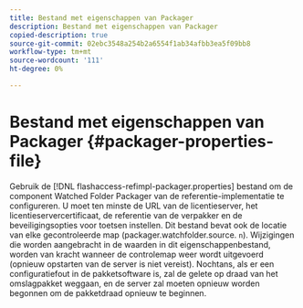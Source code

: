 ```yaml
---
title: Bestand met eigenschappen van Packager
description: Bestand met eigenschappen van Packager
copied-description: true
source-git-commit: 02ebc3548a254b2a6554f1ab34afbb3ea5f09bb8
workflow-type: tm+mt
source-wordcount: '111'
ht-degree: 0%

---
```


# Bestand met eigenschappen van Packager {#packager-properties-file}

Gebruik de [!DNL flashaccess-refimpl-packager.properties] bestand om de component Watched Folder Packager van de referentie-implementatie te configureren. U moet ten minste de URL van de licentieserver, het licentieservercertificaat, de referentie van de verpakker en de beveiligingsopties voor toetsen instellen. Dit bestand bevat ook de locatie van elke gecontroleerde map (packager.watchfolder.source. `n`). Wijzigingen die worden aangebracht in de waarden in dit eigenschappenbestand, worden van kracht wanneer de controlemap weer wordt uitgevoerd (opnieuw opstarten van de server is niet vereist). Nochtans, als er een configuratiefout in de pakketsoftware is, zal de gelete op draad van het omslagpakket weggaan, en de server zal moeten opnieuw worden begonnen om de pakketdraad opnieuw te beginnen.
